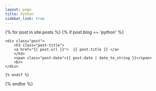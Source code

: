 ```yaml
---
layout: page
title: Python
sidebar_link: true
---
```


<div class="posts">
{% for post in site.posts %}
    {% if post.blog == 'python' %}

	<div class="post">
	    <h3 class="post-title">
		<a href="{{ post.url }}">  {{ post.title }} </a>
	    </h3>
	    <span class="post-date">{{ post.date | date_to_string }}</span>
	    <br>
	</div>

    {% endif %}
{% endfor %}
</div>
